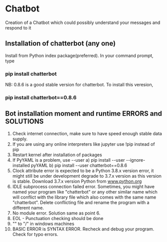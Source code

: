 # Chatbot
Creation of a Chatbot which could possibly understand your messages and respond to it

## Installation of chatterbot (any one)
Install from Python index package(preferred). In your command prompt, type
### pip install chatterbot
NB: 0.8.6 is a good stable version for chatterbot. To install this veresion,
### pip install chatterbot==0.8.6
  

## Bot installation moment and runtime ERRORS and SOLUTIONS
1. Check internet connection, make sure to have speed enough stable data supply.
2. If you are using any online interpreters like jupyter use !pip instead of pip
3. Restart kernel after installation of packages
4. If PyYAML is a problem, use --user
   a) pip install --user --ignore-installed pyYAML
   b) pip install --user chatterbot==0.8.6
5. Clock attribute error is expected to be a Python 3.8.x version error, it might still be under development
   degrade to 3.7.x version as this version is stable. Download 3.7.x version Python from www.python.org
6. IDLE subprocess connection failed error. Sometimes, you might have named your program like "chatterbot" or any other similar name which will conflict with the library file which also comes with the same name "chatterbot". Delete conflicting file and rename the program with a different name.
7. No module error. Solution same as point 6.
8. EOL - Punctuation checking should be done
9. "\" to "/" in windows machines
10. BASIC ERROR is SYNTAX ERROR. Recheck and debug your program. Check for typo errors.
